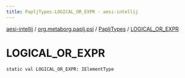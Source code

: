 ```yaml
---
title: PapljTypes.LOGICAL_OR_EXPR - aesi-intellij
---
```


[aesi-intellij](../../index.html) / [org.metaborg.paplj.psi](../index.html) / [PapljTypes](index.html) / [LOGICAL_OR_EXPR](.)

# LOGICAL_OR_EXPR

`static val LOGICAL_OR_EXPR: IElementType`